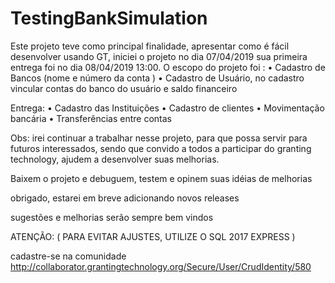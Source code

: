 # TestingBankSimulation
Este projeto teve como principal finalidade, apresentar como é fácil desenvolver usando GT, iniciei o projeto no dia 07/04/2019 sua primeira entrega foi no dia 08/04/2019 13:00.
O escopo do projeto foi :
• Cadastro de Bancos (nome e número da conta ) 
• Cadastro de Usuário, no cadastro vincular contas do banco do usuário e saldo financeiro 

Entrega:
• Cadastro das Instituições
• Cadastro de clientes
• Movimentação bancária
• Transferências entre contas

Obs: irei continuar a trabalhar nesse projeto, para que possa servir para futuros interessados, sendo que convido a todos a participar do granting technology, ajudem a desenvolver suas melhorias.

Baixem o projeto e debuguem, testem e opinem suas idéias de melhorias

obrigado, estarei em breve adicionando novos releases 

sugestões e melhorias serão sempre bem vindos

ATENÇÃO: ( PARA EVITAR AJUSTES, UTILIZE O SQL 2017 EXPRESS )

cadastre-se na comunidade
http://collaborator.grantingtechnology.org/Secure/User/CrudIdentity/580




